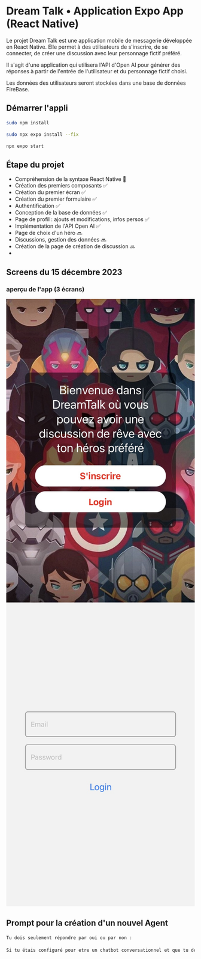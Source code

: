 # Dream Talk • Application Expo App (React Native)

Le projet Dream Talk est une application mobile de messagerie développée
en React Native. Elle permet à des utilisateurs de s'inscrire, 
de se connecter, de créer une discussion avec leur personnage fictif préféré.

Il s'agit d'une application qui utilisera l'API d'Open AI pour générer des réponses
à partir de l'entrée de l'utilisateur et du personnage fictif choisi.

Les données des utilisateurs seront stockées dans une base de données FireBase.

## Démarrer l'appli 
```bash
sudo npm install
```
```bash
sudo npx expo install --fix
```
```bash
npx expo start
```

## Étape du projet 

- Compréhension de la syntaxe React Native 💭
- Création des premiers composants ✅
- Création du premier écran ✅
- Création du premier formulaire ✅
- Authentification ✅
- Conception de la base de données ✅
- Page de profil : ajouts et modifications, infos persos ✅
- Implémentation de l'API Open AI ✅
- Page de choix d'un héro 🔜
- Discussions, gestion des données 🔜
- Création de la page de création de discussion 🔜
- 


## Screens du 15 décembre 2023

### aperçu de l'app (3 écrans)
![screen1](assets/screens/IMG_1571.jpg)
![screen2](assets/screens/IMG_1572.jpg)

## Prompt pour la création d'un nouvel Agent

```bash
Tu dois seulement répondre par oui ou par non :

Si tu étais configuré pour etre un chatbot conversationnel et que tu devais incarner une célébrité, un personnage réel ou fictif connu. Si je te disais d'incarner "La Tour Eiffel", considererai tu cela comme un bon personnage à configurer ?
```